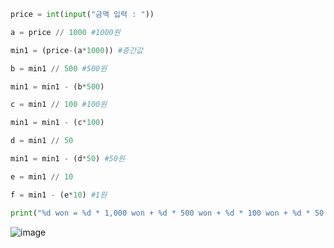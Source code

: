 ```py
price = int(input("금액 입력 : "))

a = price // 1000 #1000원

min1 = (price-(a*1000)) #중간값

b = min1 // 500 #500원

min1 = min1 - (b*500)

c = min1 // 100 #100원

min1 = min1 - (c*100)

d = min1 // 50

min1 = min1 - (d*50) #50원

e = min1 // 10

f = min1 - (e*10) #1원

print("%d won = %d * 1,000 won + %d * 500 won + %d * 100 won + %d * 50 + %d * 10 won + %d * 1 won, total %d is the minimum" %(price,a,b,c,d,e,f,a+b+c+d+e+f))
```
![image](https://user-images.githubusercontent.com/114458636/227931658-7b55d87f-fc7c-41f6-9b52-adcc685f474b.png)
